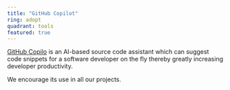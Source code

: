 ```yaml
---
title: "GitHub Copilot"
ring: adopt
quadrant: tools
featured: true
---
```


[GitHub Copilo](https://github.com/features/copilot) is an AI-based source code assistant which can suggest code snippets for a software developer on the fly thereby greatly increasing developer productivity.

We encourage its use in all our projects.

